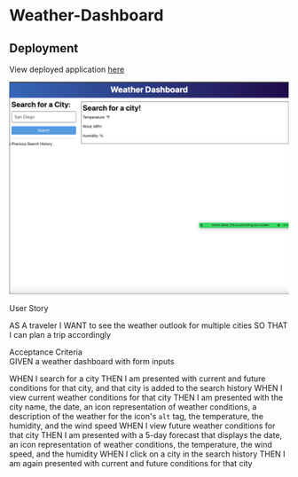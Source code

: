 # Weather-Dashboard

## Deployment
View deployed application [here]("https://weather-dashboard-nynv.onrender.com")


![deployment-img](./assets/deployed.png)

User Story

AS A traveler
I WANT to see the weather outlook for multiple cities
SO THAT I can plan a trip accordingly


Acceptance Criteria
\
GIVEN a weather dashboard with form inputs

WHEN I search for a city
THEN I am presented with current and future conditions for that city, and that city is added to the search history
WHEN I view current weather conditions for that city
THEN I am presented with the city name, the date, an icon representation of weather conditions, a description of the weather for the icon's `alt` tag, the temperature, the humidity, and the wind speed
WHEN I view future weather conditions for that city
THEN I am presented with a 5-day forecast that displays the date, an icon representation of weather conditions, the temperature, the wind speed, and the humidity
WHEN I click on a city in the search history
THEN I am again presented with current and future conditions for that city
